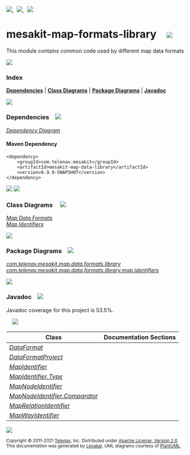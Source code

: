 [//]: # (start-user-text)

<a href="https://www.mesakit.org">
<img src="https://www.kivakit.org/images/web-32.png" srcset="https://www.kivakit.org/images/web-32-2x.png 2x"/>
</a>
&nbsp;
<a href="https://twitter.com/openmesakit">
<img src="https://www.kivakit.org/images/twitter-32.png" srcset="https://www.kivakit.org/images/twitter-32-2x.png 2x"/>
</a>
&nbsp;
<a href="https://mesakit.zulipchat.com">
<img src="https://www.kivakit.org/images/zulip-32.png" srcset="https://www.kivakit.org/images/zulip-32-2x.png 2x"/>
</a>

[//]: # (end-user-text)

# mesakit-map-formats-library &nbsp;&nbsp; <img src="https://www.mesakit.org/images/map-32.png" srcset="https://www.mesakit.org/images/map-32-2x.png 2x"/>

This module contains common code used by different map data formats

<img src="https://www.kivakit.org/images/horizontal-line-512.png" srcset="https://www.kivakit.org/images/horizontal-line-512-2x.png 2x"/>

### Index



[**Dependencies**](#dependencies) | [**Class Diagrams**](#class-diagrams) | [**Package Diagrams**](#package-diagrams) | [**Javadoc**](#javadoc)

<img src="https://www.kivakit.org/images/horizontal-line-512.png" srcset="https://www.kivakit.org/images/horizontal-line-512-2x.png 2x"/>

### Dependencies <a name="dependencies"></a> &nbsp;&nbsp; <img src="https://www.kivakit.org/images/dependencies-32.png" srcset="https://www.kivakit.org/images/dependencies-32-2x.png 2x"/>

[*Dependency Diagram*](https://www.mesakit.org/0.9.9-SNAPSHOT/lexakai/mesakit/mesakit-map/data/library/documentation/diagrams/dependencies.svg)

#### Maven Dependency

    <dependency>
        <groupId>com.telenav.mesakit</groupId>
        <artifactId>mesakit-map-data-library</artifactId>
        <version>0.9.9-SNAPSHOT</version>
    </dependency>

<img src="https://www.kivakit.org/images/horizontal-line-128.png" srcset="https://www.kivakit.org/images/horizontal-line-128-2x.png 2x"/>

[//]: # (start-user-text)



[//]: # (end-user-text)

<img src="https://www.kivakit.org/images/horizontal-line-128.png" srcset="https://www.kivakit.org/images/horizontal-line-128-2x.png 2x"/>

### Class Diagrams <a name="class-diagrams"></a> &nbsp; &nbsp; <img src="https://www.kivakit.org/images/diagram-40.png" srcset="https://www.kivakit.org/images/diagram-40-2x.png 2x"/>

[*Map Data Formats*](https://www.mesakit.org/0.9.9-SNAPSHOT/lexakai/mesakit/mesakit-map/data/library/documentation/diagrams/diagram-data-format.svg)  
[*Map Identifiers*](https://www.mesakit.org/0.9.9-SNAPSHOT/lexakai/mesakit/mesakit-map/data/library/documentation/diagrams/diagram-data-map-identifier.svg)

<img src="https://www.kivakit.org/images/horizontal-line-128.png" srcset="https://www.kivakit.org/images/horizontal-line-128-2x.png 2x"/>

### Package Diagrams <a name="package-diagrams"></a> &nbsp;&nbsp; <img src="https://www.kivakit.org/images/box-32.png" srcset="https://www.kivakit.org/images/box-32-2x.png 2x"/>

[*com.telenav.mesakit.map.data.formats.library*](https://www.mesakit.org/0.9.9-SNAPSHOT/lexakai/mesakit/mesakit-map/data/library/documentation/diagrams/com.telenav.mesakit.map.data.formats.library.svg)  
[*com.telenav.mesakit.map.data.formats.library.map.identifiers*](https://www.mesakit.org/0.9.9-SNAPSHOT/lexakai/mesakit/mesakit-map/data/library/documentation/diagrams/com.telenav.mesakit.map.data.formats.library.map.identifiers.svg)

<img src="https://www.kivakit.org/images/horizontal-line-128.png" srcset="https://www.kivakit.org/images/horizontal-line-128-2x.png 2x"/>

### Javadoc <a name="javadoc"></a> &nbsp;&nbsp; <img src="https://www.kivakit.org/images/books-32.png" srcset="https://www.kivakit.org/images/books-32-2x.png 2x"/>

Javadoc coverage for this project is 53.5%.  
  
&nbsp; &nbsp; <img src="https://www.mesakit.org/images/meter-50-96.png" srcset="https://www.mesakit.org/images/meter-50-96-2x.png 2x"/>




| Class | Documentation Sections |
|---|---|
| [*DataFormat*](https://www.mesakit.org/0.9.9-SNAPSHOT/javadoc/mesakit/mesakit.map.data.library/com/telenav/mesakit/map/data/formats/library/DataFormat.html) |  |  
| [*DataFormatProject*](https://www.mesakit.org/0.9.9-SNAPSHOT/javadoc/mesakit/mesakit.map.data.library/com/telenav/mesakit/map/data/formats/library/DataFormatProject.html) |  |  
| [*MapIdentifier*](https://www.mesakit.org/0.9.9-SNAPSHOT/javadoc/mesakit/mesakit.map.data.library/com/telenav/mesakit/map/data/formats/library/map/identifiers/MapIdentifier.html) |  |  
| [*MapIdentifier.Type*](https://www.mesakit.org/0.9.9-SNAPSHOT/javadoc/mesakit/mesakit.map.data.library/com/telenav/mesakit/map/data/formats/library/map/identifiers/MapIdentifier.Type.html) |  |  
| [*MapNodeIdentifier*](https://www.mesakit.org/0.9.9-SNAPSHOT/javadoc/mesakit/mesakit.map.data.library/com/telenav/mesakit/map/data/formats/library/map/identifiers/MapNodeIdentifier.html) |  |  
| [*MapNodeIdentifier.Comparator*](https://www.mesakit.org/0.9.9-SNAPSHOT/javadoc/mesakit/mesakit.map.data.library/com/telenav/mesakit/map/data/formats/library/map/identifiers/MapNodeIdentifier.Comparator.html) |  |  
| [*MapRelationIdentifier*](https://www.mesakit.org/0.9.9-SNAPSHOT/javadoc/mesakit/mesakit.map.data.library/com/telenav/mesakit/map/data/formats/library/map/identifiers/MapRelationIdentifier.html) |  |  
| [*MapWayIdentifier*](https://www.mesakit.org/0.9.9-SNAPSHOT/javadoc/mesakit/mesakit.map.data.library/com/telenav/mesakit/map/data/formats/library/map/identifiers/MapWayIdentifier.html) |  |  

[//]: # (start-user-text)



[//]: # (end-user-text)

<img src="https://www.kivakit.org/images/horizontal-line-512.png" srcset="https://www.kivakit.org/images/horizontal-line-512-2x.png 2x"/>

<sub>Copyright &#169; 2011-2021 [Telenav](https://telenav.com), Inc. Distributed under [Apache License, Version 2.0](LICENSE)</sub>  
<sub>This documentation was generated by [Lexakai](https://lexakai.org). UML diagrams courtesy of [PlantUML](https://plantuml.com).</sub>

